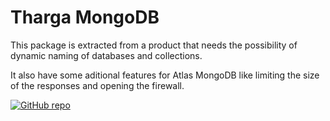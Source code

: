 # Tharga MongoDB
This package is extracted from a product that needs the possibility of dynamic naming of databases and collections.

It also have some aditional features for Atlas MongoDB like limiting the size of the responses and opening the firewall.

[![GitHub repo](https://img.shields.io/github/repo-size/Tharga/MongoDB?style=flat&logo=github&logoColor=red&label=Repo)](https://github.com/Tharga/MongoDB)